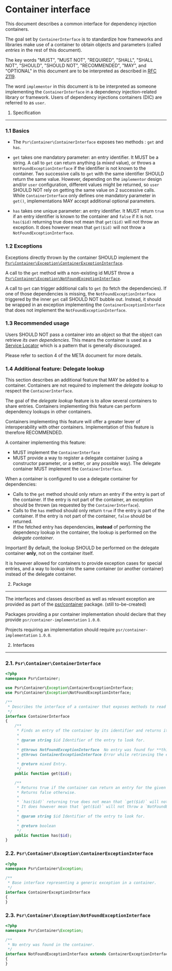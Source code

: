 Container interface
===================

This document describes a common interface for dependency injection containers.

The goal set by `ContainerInterface` is to standardize how frameworks and libraries make use of a
container to obtain objects and parameters (called *entries* in the rest of this document).

The key words "MUST", "MUST NOT", "REQUIRED", "SHALL", "SHALL NOT", "SHOULD",
"SHOULD NOT", "RECOMMENDED", "MAY", and "OPTIONAL" in this document are to be
interpreted as described in [RFC 2119][].

The word `implementor` in this document is to be interpreted as someone
implementing the `ContainerInterface` in a dependency injection-related library or framework.
Users of dependency injections containers (DIC) are referred to as `user`.

[RFC 2119]: http://tools.ietf.org/html/rfc2119

1. Specification
-----------------

### 1.1 Basics

- The `Psr\Container\ContainerInterface` exposes two methods : `get` and `has`.

- `get` takes one mandatory parameter: an entry identifier. It MUST be a string.
  A call to `get` can return anything (a *mixed* value), or throws a `NotFoundExceptionInterface` if the identifier
  is not known to the container. Two successive calls to `get` with the same
  identifier SHOULD return the same value. However, depending on the `implementor`
  design and/or `user` configuration, different values might be returned, so
  `user` SHOULD NOT rely on getting the same value on 2 successive calls.
  While `ContainerInterface` only defines one mandatory parameter in `get()`, implementations
  MAY accept additional optional parameters.

- `has` takes one unique parameter: an entry identifier. It MUST return `true`
  if an entry identifier is known to the container and `false` if it is not.
  `has($id)` returning true does not mean that `get($id)` will not throw an exception.
  It does however mean that `get($id)` will not throw a `NotFoundExceptionInterface`.

### 1.2 Exceptions

Exceptions directly thrown by the container SHOULD implement the
[`Psr\Container\Exception\ContainerExceptionInterface`](#container-exception).

A call to the `get` method with a non-existing id MUST throw a
[`Psr\Container\Exception\NotFoundExceptionInterface`](#not-found-exception).

A call to `get` can trigger additional calls to `get` (to fetch the dependencies).
If one of those dependencies is missing, the `NotFoundExceptionInterface` triggered by the
inner `get` call SHOULD NOT bubble out. Instead, it should be wrapped in an exception 
implementing the `ContainerExceptionInterface` that does not implement the 
`NotFoundExceptionInterface`.

### 1.3 Recommended usage

Users SHOULD NOT pass a container into an object so that the object can retrieve *its own dependencies*.
This means the container is used as a [Service Locator](https://en.wikipedia.org/wiki/Service_locator_pattern)
which is a pattern that is generally discouraged.

Please refer to section 4 of the META document for more details.

### 1.4 Additional feature: Delegate lookup

This section describes an additional feature that MAY be added to a container. Containers are not
required to implement the *delegate lookup* to respect the `ContainerInterface`.

The goal of the *delegate lookup* feature is to allow several containers to share entries.
Containers implementing this feature can perform dependency lookups in other containers.

Containers implementing this feature will offer a greater lever of interoperability
with other containers. Implementation of this feature is therefore RECOMMENDED.

A container implementing this feature:

- MUST implement the `ContainerInterface`
- MUST provide a way to register a delegate container (using a constructor parameter, or a setter,
  or any possible way). The delegate container MUST implement the `ContainerInterface`.

When a container is configured to use a delegate container for dependencies:

- Calls to the `get` method should only return an entry if the entry is part of the container.
  If the entry is not part of the container, an exception should be thrown
  (as requested by the `ContainerInterface`).
- Calls to the `has` method should only return `true` if the entry is part of the container.
  If the entry is not part of the container, `false` should be returned.
- If the fetched entry has dependencies, **instead** of performing
  the dependency lookup in the container, the lookup is performed on the *delegate container*.

Important! By default, the lookup SHOULD be performed on the delegate container **only**, not on the container itself.

It is however allowed for containers to provide exception cases for special entries, and a way to lookup
into the same container (or another container) instead of the delegate container.

2. Package
----------

The interfaces and classes described as well as relevant exception are provided as part of the
[psr/container](https://packagist.org/packages/psr/container) package. (still to-be-created)

Packages providing a psr container implementation should declare that they provide `psr/container-implementation` `1.0.0`.

Projects requiring an implementation should require `psr/container-implementation` `1.0.0`.

2. Interfaces
-------------

<a name="container-interface"></a>
### 2.1. `Psr\Container\ContainerInterface`

~~~php
<?php
namespace Psr\Container;

use Psr\Container\Exception\ContainerExceptionInterface;
use Psr\Container\Exception\NotFoundExceptionInterface;

/**
 * Describes the interface of a container that exposes methods to read its entries.
 */
interface ContainerInterface
{
    /**
     * Finds an entry of the container by its identifier and returns it.
     *
     * @param string $id Identifier of the entry to look for.
     *
     * @throws NotFoundExceptionInterface  No entry was found for **this** identifier.
     * @throws ContainerExceptionInterface Error while retrieving the entry.
     *
     * @return mixed Entry.
     */
    public function get($id);

    /**
     * Returns true if the container can return an entry for the given identifier.
     * Returns false otherwise.
     *
     * `has($id)` returning true does not mean that `get($id)` will not throw an exception.
     * It does however mean that `get($id)` will not throw a `NotFoundException`.
     *
     * @param string $id Identifier of the entry to look for.
     *
     * @return boolean
     */
    public function has($id);
}
~~~

<a name="container-exception"></a>
### 2.2. `Psr\Container\Exception\ContainerExceptionInterface`

~~~php
<?php
namespace Psr\Container\Exception;

/**
 * Base interface representing a generic exception in a container.
 */
interface ContainerExceptionInterface
{
}
~~~

<a name="not-found-exception"></a>
### 2.3. `Psr\Container\Exception\NotFoundExceptionInterface`

~~~php
<?php
namespace Psr\Container\Exception;

/**
 * No entry was found in the container.
 */
interface NotFoundExceptionInterface extends ContainerExceptionInterface
{
}
~~~
